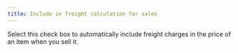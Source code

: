 ```yaml
---
title: Include in freight calculation for sales
---
```



Select this check box to automatically include freight charges in the  price of an item when you sell it.
